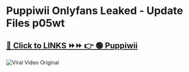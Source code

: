 
 # Puppiwii Onlyfans Leaked - Update Files p05wt

## <h2><a href="https://clipsfans.com/Puppiwii&ref=git">🔗 Click to LINKS ⏩⏩ 👉 🟢 Puppiwii </a></h2>

<a href="https://clipsfans.com/Puppiwii&ref=git" rel="nofollow" data-target="animated-image.originalLink"><img src="https://i.ibb.co.com/xMMVF88/686577567.gif" alt="Viral Video Original" style="max-width: 100%; display: inline-block;" data-target="animated-image.originalImage"></a>

